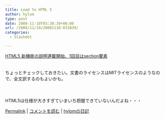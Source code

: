 ```yaml
---
title: Load to HTML 5
author: hylom
type: post
date: 2008-11-10T03:38:39+00:00
url: /2008/11/10/20081110-033839/
categories:
  - Slashdot

---
```

 [HTML5 新機能の説明連載開始、1回目はsection要素][1]  
</br>   
ちょっとチェックしておきたい。文書のライセンスはMITライセンスのようなので、全文訳するのもよいかも。</br>  
</br>   
HTML5は仕様が大きすぎていまいち把握できていないんだよね・・・ 

   [Permalink][2] |    [コメントを読む][3] |    [hylomの日記][4] 

</br>

 [1]: http://journal.mycom.co.jp/news/2008/11/10/007/index.html
 [2]: http://slashdot.jp/~hylom/journal/457971
 [3]: http://slashdot.jp/~hylom/journal/457971#acomments
 [4]: http://slashdot.jp/~hylom/journal/
